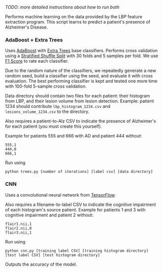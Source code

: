_TODO: more detailed instructions about how to run both_

Performs machine learning on the data provided by the LBP feature extraction program.
This script learns to predict a patient's presence of Alzheimer's Disease.

### AdaBoost + Extra Trees
Uses [AdaBoost](http://scikit-learn.org/stable/modules/generated/sklearn.ensemble.AdaBoostClassifier.html) with [Extra Trees](http://scikit-learn.org/stable/modules/generated/sklearn.ensemble.ExtraTreesClassifier.html) base classifiers.
Performs cross validation using a [Stratified Shuffle Split](http://scikit-learn.org/stable/modules/generated/sklearn.model_selection.StratifiedShuffleSplit.html) with 30 folds and 5 samples per fold. We use [F1 Score](http://scikit-learn.org/stable/modules/generated/sklearn.metrics.f1_score.html) to rate each classifier.

Due to the random nature of the classifiers, we repeatedly generate a new random seed, build a classifier using the seed, and evaluate it with cross evaluation. The best performing classifier is kept and tested one more time with 100-fold 5-sample cross validation.

Data directory should contain two files for each patient: their histogram from LBP, and their lesion volume from lesion detection.
Example: patient 1234 should contribute `lbp_histogram_1234.csv` and `lesions_volume_1234.csv` to the directory.

Also requires a patient-to-Alz CSV to indicate the presence of Alzheimer's for each patient (you must create this yourself).

Example for patients 555 and 666 with AD and patient 444 without:
```
555,1
444,0
666,1
``` 



Run using

`python trees.py [number of iterations] [label csv] [data directory]`

### CNN
Uses a convolutional neural network from [TensorFlow](https://www.tensorflow.org/).

Also requires a filename-to-label CSV to indicate the cognitive impairment of each histogram's source patient.
Example for patients 1 and 3 with cognitive impairment and patient 2 without:
```
flair1.nii,1
flair2.nii,0
flair3.nii,1
``` 

Run using

`python cnn.py [training label CSV] [training histogram directory] [test label CSV] [test histogram directory]`

Outputs the accuracy of the model.
